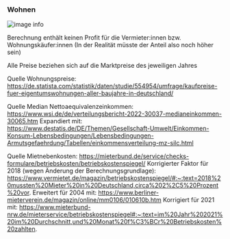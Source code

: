### Wohnen ###

![image info](AnteilWohnkosten.jpg)

Berechnung enthält keinen Profit für die Vermieter:innen bzw. Wohnungskäufer:innen
(In der Realität müsste der Anteil also noch höher sein)

Alle Preise beziehen sich auf die Marktpreise des jeweiligen Jahres

Quelle Wohnungspreise:
https://de.statista.com/statistik/daten/studie/554954/umfrage/kaufpreise-fuer-eigentumswohnungen-aller-baujahre-in-deutschland/

Quelle Median Nettoaequivalenzeinkommen:
https://www.wsi.de/de/verteilungsbericht-2022-30037-medianeinkommen-30065.htm
Expandiert mit:
https://www.destatis.de/DE/Themen/Gesellschaft-Umwelt/Einkommen-Konsum-Lebensbedingungen/Lebensbedingungen-Armutsgefaehrdung/Tabellen/einkommensverteilung-mz-silc.html

Quelle Mietnebenkosten:
https://mieterbund.de/service/checks-formulare/betriebskosten/betriebskostenspiegel/
Korrigierter Faktor für 2018 (wegen Änderung der Berechnungsgrundlage):
https://www.vermietet.de/magazin/betriebskostenspiegel/#:~:text=2018%20mussten%20Mieter%20in%20Deutschland,circa%202%2C5%20Prozent%20vor.
Erweitert für 2004 mit:
https://www.berliner-mieterverein.de/magazin/online/mm0106/010610b.htm
Korrigiert für 2021 mit:
https://www.mieterbund-nrw.de/mieterservice/betriebskostenspiegel#:~:text=im%20Jahr%202021%20im%20Durchschnitt,und%20Monat%20f%C3%BCr%20Betriebskosten%20zahlten.